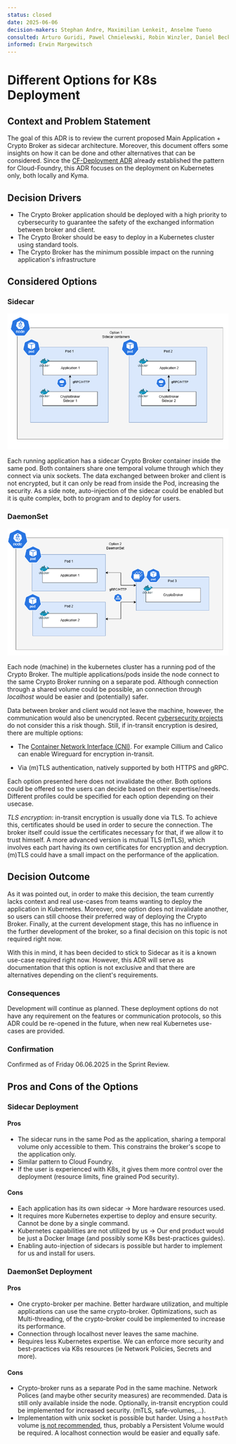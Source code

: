 ```yaml
---
status: closed
date: 2025-06-06
decision-makers: Stephan Andre, Maximilian Lenkeit, Anselme Tueno
consulted: Arturo Guridi, Pawel Chmielewski, Robin Winzler, Daniel Becker
informed: Erwin Margewitsch
---
```


# Different Options for K8s Deployment

## Context and Problem Statement

The goal of this ADR is to review the current proposed Main Application + Crypto Broker as sidecar architecture. Moreover, this document offers some insights on how it can be done and other alternatives that can be considered. Since the [CF-Deployment ADR](doc/adr/overall/0002-cf-deployment.md) already established the pattern for Cloud-Foundry, this ADR focuses on the deployment on Kubernetes only, both locally and Kyma.

## Decision Drivers

* The Crypto Broker application should be deployed with a high priority to cybersecurity to guarantee the safety of the exchanged information between broker and client.
* The Crypto Broker should be easy to deploy in a Kubernetes cluster using standard tools.
* The Crypto Broker has the minimum possible impact on the running application's infrastructure

## Considered Options

### Sidecar

![Kubernetes Sidecar Deployment](0003-sidecar-images/KubernetesOption1.png)

Each running application has a sidecar Crypto Broker container inside the same pod. Both containers share one temporal volume through which they connect via unix sockets. The data exchanged between broker and client is not encrypted, but it can only be read from inside the Pod, increasing the security. As a side note, auto-injection of the sidecar could be enabled but it is quite complex, both to program and to deploy for users.

### DaemonSet

![Kubernetes DaemonSet Deployment](0003-sidecar-images/KubernetesOption2.png)

Each node (machine) in the kubernetes cluster has a running pod of the Crypto Broker. The multiple applications/pods inside the node connect to the same Crypto Broker running on a separate pod. Although connection through a shared volume could be possible, an connection through *localhost* would be easier and (potentially) safer.

Data between broker and client would not leave the machine, however, the communication would also be unencrypted. Recent [cybersecurity projects](https://spiffe.io/docs/latest/spire-about/spire-concepts/#spire-architecture-and-components) do not consider this a risk though. Still, if in-transit encryption is desired, there are multiple options:

* The [Container Network Interface (CNI)](https://kubernetes.io/docs/concepts/extend-kubernetes/compute-storage-net/network-plugins/). For example Cillium and Calico can enable Wireguard for encryption in-transit.

* Via (m)TLS authentication, natively supported by both HTTPS and gRPC.

Each option presented here does not invalidate the other. Both options could be offered so the users can decide based on their expertise/needs. Different profiles could be specified for each option depending on their usecase.

*TLS encryption*: in-transit encryption is usually done via TLS. To achieve this, certificates should be used in order to secure the connection. The broker itself could issue the certificates necessary for that, if we allow it to trust himself.
A more advanced version is mutual TLS (mTLS), which involves each part having its own certificates for encryption and decryption. (m)TLS could have a small impact on the performance of the application.

## Decision Outcome

As it was pointed out, in order to make this decision, the team currently lacks context and real use-cases from teams wanting to deploy the application in Kubernetes. Moreover, one option does not invalidate another, so users can still choose their preferred way of deploying the Crypto Broker. Finally, at the current development stage, this has no influence in the further development of the broker, so a final decision on this topic is not required right now.

With this in mind, it has been decided to stick to Sidecar as it is a known use-case required right now. However, this ADR will serve as documentation that this option is not exclusive and that there are alternatives depending on the client's requirements.

### Consequences

Development will continue as planned. These deployment options do not have any requirement on the features or communication protocols, so this ADR could be re-opened in the future, when new real Kubernetes use-cases are provided.

### Confirmation

Confirmed as of Friday 06.06.2025 in the Sprint Review.

## Pros and Cons of the Options

### Sidecar Deployment

#### Pros

* The sidecar runs in the same Pod as the application, sharing a temporal volume only accessible to them. This constrains the broker's scope to the application only.
* Similar pattern to Cloud Foundry.
* If the user is experienced with K8s, it gives them more control over the deployment (resource limits, fine grained Pod security).

#### Cons

* Each application has its own sidecar -> More hardware resources used.
* It requires more Kubernetes expertise to deploy and ensure security. Cannot be done by a single command.
* Kubernetes capabilities are not utilized by us -> Our end product would be just a Docker Image (and possibly some K8s best-practices guides).
* Enabling auto-injection of sidecars is possible but harder to implement for us and install for users.

### DaemonSet Deployment

#### Pros

* One crypto-broker per machine. Better hardware utilization, and multiple applications can use the same crypto-broker. Optimizations, such as Multi-threading, of the crypto-broker could be implemented to increase its performance.
* Connection through localhost never leaves the same machine.
* Requires less Kubernetes expertise. We can enforce more security and best-practices via K8s resources (ie Network Policies, Secrets and more).

#### Cons

* Crypto-broker runs as a separate Pod in the same machine. Network Polices (and maybe other security measures) are recommended. Data is still only available inside the node. Optionally, in-transit encryption could be implemented for increased security. (mTLS, safe-volumes,...).
* Implementation with unix socket is possible but harder. Using a `hostPath` volume [is not recommended](https://kubernetes.io/docs/concepts/storage/volumes/#hostpath), thus, probably a Persistent Volume would be required. A localhost connection would be easier and equally safe.
